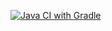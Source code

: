 [![Java CI with Gradle](https://github.com/Kvini4ka/TestModel/actions/workflows/gradle.yml/badge.svg)](https://github.com/Kvini4ka/TestModel/actions/workflows/gradle.yml)
